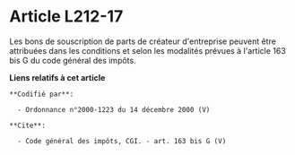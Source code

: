 # Article L212-17

Les bons de souscription de parts de créateur d'entreprise peuvent être attribuées dans les conditions et selon les modalités
prévues à l'article 163 bis G du code général des impôts.

**Liens relatifs à cet article**

	**Codifié par**:

	  - Ordonnance n°2000-1223 du 14 décembre 2000 (V)

	**Cite**:

	  - Code général des impôts, CGI. - art. 163 bis G (V)
